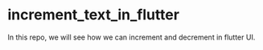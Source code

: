# increment_text_in_flutter
In this repo, we will see how we can increment and decrement in flutter UI.
